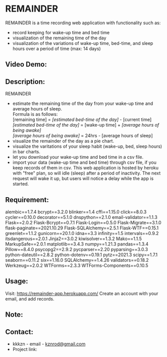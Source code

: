 # REMAINDER
REMAINDER is a time recording web application with functionality such as:

- record keeping for wake-up time and bed time
- visualization of the remaining time of the day
- visualization of the variations of wake-up time, bed-time, and sleep hours over a period of time (max: 14 days)

## Video Demo:  <URL HERE>

## Description: 

REMAINDER
- estimate the remaining time of the day from your wake-up time and average hours of sleep.  
  Formula is as follows:  
  [remaining time] = *[estimated bed-time of the day]* - [current time]  
  *[estimated bed-time of the day]* = [wake-up time] + *[average hours of being awake]*  
  *[average hours of being awake]* = 24hrs - [average hours of sleep]  
- visualize the remainder of the day as a pie chart.
- visualize the varitations of your sleep habit (wake-up, bed, sleep hours) in bar charts.
- let you download your wake-up time and bed time in a csv file.
- import your data (wake-up time and bed time) through csv file, if you keep records of them in csv.
This web application is hosted by heroku with "free" plan, so will idle (sleep) after a period of inactivity. The next request will wake it up, but users will notice a delay while the app is started.


## Requirement: 

alembic==1.7.4
bcrypt==3.2.0
blinker==1.4
cffi==1.15.0
click==8.0.3
cycler==0.10.0
decorator==5.1.0
dnspython==2.1.0
email-validator==1.1.3
Flask==2.0.2
Flask-Bcrypt==0.7.1
Flask-Login==0.5.0
Flask-Migrate==3.1.0
flask-paginate==2021.10.29
Flask-SQLAlchemy==2.5.1
Flask-WTF==0.15.1
greenlet==1.1.2
gunicorn==20.1.0
idna==3.3
infinity==1.5
intervals==0.9.2
itsdangerous==2.0.1
Jinja2==3.0.2
kiwisolver==1.3.2
Mako==1.1.5
MarkupSafe==2.0.1
matplotlib==3.4.3
numpy==1.21.3
pandas==1.3.4
Pillow==8.4.0
psycopg2==2.9.2
pycparser==2.20
pyparsing==3.0.3
python-dateutil==2.8.2
python-dotenv==0.19.1
pytz==2021.3
scipy==1.7.1
seaborn==0.11.2
six==1.16.0
SQLAlchemy==1.4.26
validators==0.18.2
Werkzeug==2.0.2
WTForms==2.3.3
WTForms-Components==0.10.5

## Usage:

Visit: https://remainder-app.herokuapp.com/ 
Create an account with your email, and add records.

## Note:



## Contact:

- kkkzn - email - kznrod@gmail.com 
- Project link: 
